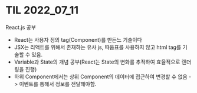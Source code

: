 # TIL 2022_07_11
React.js 공부
- React는 사용자 정의 tag(Component)를 만든느 기술이다
- JSX는 리액트를 위해서 존재하는 유사 js, 따옴표를 사용하지 않고 html tag를 기술할 수 있음.
- Variable과 State의 개념 공부(React는 State의 변화를 추적하여 효율적으로 렌더링을 진행)
- 하위 Component에서는 상위 Component의 데이터에 접근하여 변경할 수 없음 -> 이벤트를 통해서 정보를 전달해야함.
